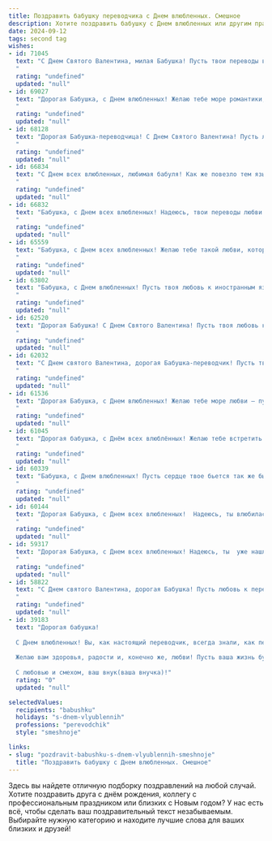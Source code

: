 ```yaml
---
title: Поздравить бабушку переводчика с Днем влюбленных. Смешное
description: Хотите поздравить бабушку с Днем влюбленных или другим праздником? Наш ИИ создаст незабываемое поздравление, а вы обязательно выделитесь среди других.  
date: 2024-09-12
tags: second tag
wishes:
- id: 71045
  text: "С Днем Святого Валентина, милая Бабушка! Пусть твои переводы всегда попадают в точку, а любовь к языкам не угасает, как и твоя молодость! 😜💕
  "
  rating: "undefined"
  updated: "null"
- id: 69027
  text: "Дорогая Бабушка, с Днем влюбленных! Желаю тебе море романтики, как в твоих любимых французских романах, и чтобы твои переводы были так же горячи, как слова любви! 😉
  "
  rating: "undefined"
  updated: "null"
- id: 68128
  text: "Дорогая Бабушка-переводчица! С Днем Святого Валентина! Пусть любовь к языкам никогда не угасает, а любовь к внукам будет вечной и безусловной, как любовь к родным, даже если они иногда говорят на непонятном языке! 😜
  "
  rating: "undefined"
  updated: "null"
- id: 66834
  text: "С Днем всех влюбленных, любимая бабуля! Как же повезло тем языкам, которые ты переводишь – они обрели настоящего мастера, а их слова звучат так красиво! Надеюсь, ты никогда не устанешь переводить слова любви и нежности, ведь, как известно,  «любовь – это универсальный язык, который понимают все». 😉
  "
  rating: "undefined"
  updated: "null"
- id: 66832
  text: "Бабушка, с Днем всех влюбленных! Надеюсь, твои переводы любви сегодня особенно романтичны и полны страсти! 💖
  "
  rating: "undefined"
  updated: "null"
- id: 65559
  text: "Бабушка, с Днем всех влюбленных! Желаю тебе такой любви, которая переводится на все языки мира без единой ошибки, и чтобы ты всегда была окружена заботой и вниманием!
  "
  rating: "undefined"
  updated: "null"
- id: 63802
  text: "Бабушка, с Днем влюбленных! Пусть твоя любовь к иностранным языкам будет такой же горячей, как страсть к тебе у новых иностранных слов! 😉😁
  "
  rating: "undefined"
  updated: "null"
- id: 62520
  text: "Дорогая Бабушка! С Днем Святого Валентина! Пусть твоя любовь к переводам будет такой же зажигательной, как страсть влюбленных, а слова, которые ты переводишь, всегда звучат сладко, как шепот влюбленного  😉!
  "
  rating: "undefined"
  updated: "null"
- id: 62032
  text: "С Днем святого Валентина, дорогая Бабушка-переводчик! Пусть твоя жизнь будет полна любовных фраз на всех языках мира, а чувство юмора — всегда актуально, как словарь Ожегова! 😜
  "
  rating: "undefined"
  updated: "null"
- id: 61536
  text: "Дорогая Бабушка, с Днем влюбленных! Желаю тебе море любви – пусть тебя окружают нежные переводы, сладкие фразы и много-много комплиментов! 😉
  "
  rating: "undefined"
  updated: "null"
- id: 61045
  text: "Дорогая бабушка, с Днём всех влюблённых! Желаю тебе встретить свою \"вторую половинку\" - не молодого любовника, а наконец-то найти переводчика, который сможет перевести все твои любимые иностранные сериалы! 😉
  "
  rating: "undefined"
  updated: "null"
- id: 60339
  text: "Бабушка, с Днем влюбленных! Пусть сердце твое бьется так же быстро, как ты переводишь с французского \"я люблю тебя\"! 😜❤️
  "
  rating: "undefined"
  updated: "null"
- id: 60144
  text: "Дорогая Бабушка, с Днем всех влюбленных!  Надеюсь, ты влюбилась в свою любимую работу переводчика - ведь язык любви един для всех! 😉💖
  "
  rating: "undefined"
  updated: "null"
- id: 59317
  text: "Дорогая Бабушка, с Днем всех влюбленных! Надеюсь, ты  уже нашла переводчика для своей любви к  международным  бабушкиным рецептам!  😉
  "
  rating: "undefined"
  updated: "null"
- id: 58822
  text: "С Днем святого Валентина, дорогая Бабушка! Пусть любовь к переводу всегда будоражит твою душу, а новые языки покоряются твоему блестящему уму, как самые горячие любовники! 😂
  "
  rating: "undefined"
  updated: "null"
- id: 39183
  text: "Дорогая бабушка!
  
  С Днем влюбленных! Вы, как настоящий переводчик, всегда знали, как перевести наше волнение в улыбки, а наши нежные слова в мудрые советы. Ваши советы – как самый точный перевод, всегда попадают в яблочко, даже когда мы пытаемся объяснить, почему не принесли домой цветы!
  
  Желаю вам здоровья, радости и, конечно же, любви! Пусть ваша жизнь будет яркой и сладкой, как перевод улюбленного романтического произведения, а ваше сердце – полным тепла и заботы. А если любовь вам вдруг не пожмет руку, не переживайте! Знайте, что мы все вас очень любим и это лучший перевод с языка влюбленных!
  
  С любовью и смехом, ваш внук(ваша внучка)!"
  rating: "0"
  updated: "null"

selectedValues:
  recipients: "babushku"
  holidays: "s-dnem-vlyublennih"
  professions: "perevodchik"
  style: "smeshnoje"

links:
- slug: "pozdravit-babushku-s-dnem-vlyublennih-smeshnoje"
  title: "Поздравить бабушку с Днем влюбленных. Смешное"
---
```


Здесь вы найдете отличную подборку поздравлений на любой случай. 
Хотите поздравить друга с днём рождения, коллегу с профессиональным праздником или близких с Новым годом? У нас есть всё, чтобы сделать ваш поздравительный текст незабываемым. Выбирайте нужную категорию и находите лучшие слова для ваших близких и друзей!
